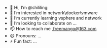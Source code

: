 - 👋 Hi, I’m @shililing
- 👀 I’m interested in network\docker\vmware
- 🌱 I’m currently learning vsphere and network
- 💞️ I’m looking to collaborate on ...
- 📫 How to reach me ,freemango@163.com
- 😄 Pronouns: ...
- ⚡ Fun fact: ...

<!---
shililing/shililing is a ✨ special ✨ repository because its `README.md` (this file) appears on your GitHub profile.
You can click the Preview link to take a look at your changes.
--->
